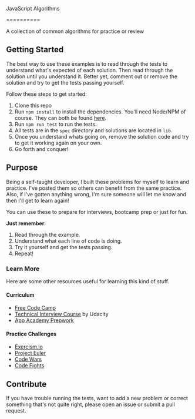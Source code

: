 JavaScript Algorithms

==========

A collection of common algorithms for practice or review

## Getting Started

The best way to use these examples is to read through the tests to understand what's expected of each solution. Then read through the solution until you understand it. Better yet, comment out or remove the solution and try to get the tests passing yourself.

Follow these steps to get started:

1. Clone this repo
2. Run `npm install` to install the dependencies. You'll need Node/NPM of course. They can both be found [here](https://nodejs.org/en/).
3. Run `npm run test` to run the tests.
4. All tests are in the `spec` directory and solutions are located in `lib`.
5. Once you understand whats going on, remove the solution code and try to get it working again on your own.
6. Go forth and conquer!

## Purpose

Being a self-taught developer, I built these problems for myself to learn and practice. I've posted them so others can benefit from the same practice. Also, if I've gotten anything wrong, I'm sure someone will let me know and then I'll get to learn again!

You can use these to prepare for interviews, bootcamp prep or just for fun.

**Just remember**:

1. Read through the example.
2. Understand what each line of code is doing.
3. Try it yourself and get the tests passing.
4. Repeat!

### Learn More

Here are some other resources useful for learning this kind of stuff.

#### Curriculum

* [Free Code Camp](http://freecodecamp.com/)
* [Technical Interview Course](https://www.udacity.com/course/technical-interview--ud513) by Udacity
* [App Academy Prepwork](https://github.com/appacademy/prep-work)

#### Practice Challenges

* [Exercism.io](http://exercism.io/)
* [Project Euler](https://projecteuler.net/)
* [Code Wars](http://www.codewars.com)
* [Code Fights](https://codefights.com)

## Contribute

If you have trouble running the tests, want to add a new problem or correct something that's not quite right, please open an issue or submit a pull request.
